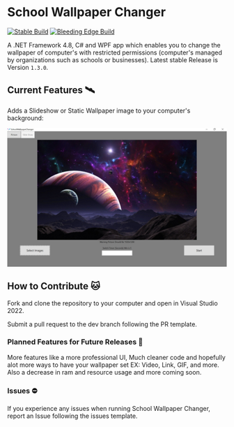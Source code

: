 # School Wallpaper Changer
[![Stable Build](https://github.com/awesomegamergame/SchoolWallpaperChanger/actions/workflows/ReleaseBuild.yml/badge.svg)](https://github.com/awesomegamergame/SchoolWallpaperChanger/releases)
[![Bleeding Edge Build](https://github.com/awesomegamergame/SchoolWallpaperChanger/actions/workflows/DebugBuild.yml/badge.svg)](https://github.com/awesomegamergame/SchoolWallpaperChanger/actions/workflows/DebugBuild.yml)

A .NET Framework 4.8, C# and WPF app which enables you to change the wallpaper of computer's with restricted permissions (computer's managed by organizations such as schools or businesses). Latest stable Release is Version `1.3.0`.


## Current Features 🛰

Adds a Slideshow or Static Wallpaper image to your computer's background:

![DemoImage](.github/ReadMeResources/DemoImage.jpg)


## How to Contribute 🐱

Fork and clone the repository to your computer and open in Visual Studio 2022.

Submit a pull request to the dev branch following the PR template. 

### Planned Features for Future Releases 🚀

More features like a more professional UI, Much cleaner code and hopefully alot more ways to have your wallpaper set EX: Video, Link, GIF, and more. Also a decrease in ram and resource usage and more coming soon.

### Issues ⛔
If you experience any issues when running School Wallpaper Changer, report an Issue following the issues template.
